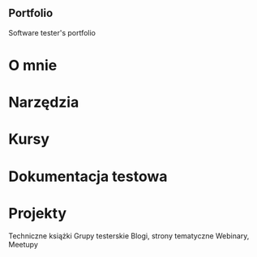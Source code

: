## Portfolio
Software tester's portfolio

# O mnie
# Narzędzia
# Kursy
# Dokumentacja testowa
# Projekty
Techniczne książki
Grupy testerskie
Blogi, strony tematyczne
Webinary, Meetupy
